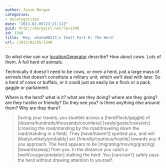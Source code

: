 ```yaml
---
author: Jesse Morgan
categories:
- Uncategorized
date: "2013-02-05T23:21:11Z"
guid: http://morgajel.net/?p=1348
id: 1348
title: 'Hey, what&#8217;s that? Part 8: The Herd'
url: /2013/02/05/1348
---
```


So what else can our [locationGenerator](http://morgajel.net/2013/02/02/1313 "Hey, what’s that? Part 1: The Ruins") describe? How about cows. Lots of them. A full herd of animals.

Technically it doesn’t need to be cows, or even a herd, just a large mass of animals that doesn’t constitute a military unit, which we’ll deal with later. So a herd of cows or buffalo, or it could just as easily be a flock or a pack, gaggle or parliament.

Where is the herd? what is it? what are they doing? where are they going? are they hostile or friendly? Do they see you? is there anything else around them? Why are they there?

> During your travels, you stumble across a \[herd/flock/gaggle\] of \[dozens/hundreds/thousands/countless\] \[seals/goats/cows/etc\] \[crossing the road/standing by the road/traveling down the road/standing in a field\]. They \[have/haven’t\] spotted you, and will \[likely/unlikely/probably\] act \[friendly/cautious/hostile\] towards you if you approach. The herd appears to be \[migrating/moving/grazing\] \[towards/away\] from you. In the distance you catch a \[wolf/cougar/predator\] stalking the herd. You \[can/can’t\] safely pass the herd without drawing attention to yourself.